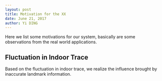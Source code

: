```yaml
--- 
layout: post
title: Motivation for the XX
date: June 21, 2017
author: Yi DING
---
```


[comment]: # (This blog compose the MOTIVATION section of future paper)

Here we list some motivations for our system, basically are some observations from the real world applications.

## Fluctuation in Indoor Trace
Based on the fluctuation in indoor trace, we realize the influence brought by inaccurate landmark information.
